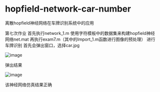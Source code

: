 # hopfield-network-car-number
离散hopfield神经网络在车牌识别系统中的应用

第七次作业
首先执行network_1.m
使用字符模板中的数据集来构建hopfield神经网络net.mat
再执行exam7.m（其中的Import_1.m函数进行图像的预处理）
进行车牌识别
首先会弹出窗口，选择car.jpg

![image](https://user-images.githubusercontent.com/92127845/160222797-3e4fcae0-ade4-4165-8779-c41ba752ea70.png)

弹出结果

![image](https://user-images.githubusercontent.com/92127845/160222799-22436264-b6af-46d3-80eb-b5cb30a828f7.png)

该神经网络仿真结果正确

